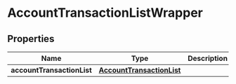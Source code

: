 

# AccountTransactionListWrapper


## Properties

| Name | Type | Description | Notes |
|------------ | ------------- | ------------- | -------------|
|**accountTransactionList** | [**AccountTransactionList**](AccountTransactionList.md) |  |  [optional] |



